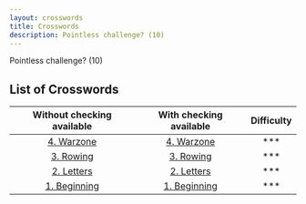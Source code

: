 ```yaml
---
layout: crosswords
title: Crosswords
description: Pointless challenge? (10)
---
```


Pointless challenge? (10)

## List of Crosswords

|Without checking available|With checking available|Difficulty|
|:-:|:-:|:-:|
|[4. Warzone](/Crosswords/4.Warzone.html)|[4. Warzone](/Crosswords/4.Warzone.answers.html)|***|
|[3. Rowing](/Crosswords/3.Rowing.html)|[3. Rowing](/Crosswords/3.Rowing.answers.html)|***|
|[2. Letters](/Crosswords/2.Letters.html)|[2. Letters](/Crosswords/2.Letters.answers.html)|***|
|[1. Beginning](/Crosswords/1.Beginning.html)|[1. Beginning](/Crosswords/1.Beginning.answers.html)|***|
